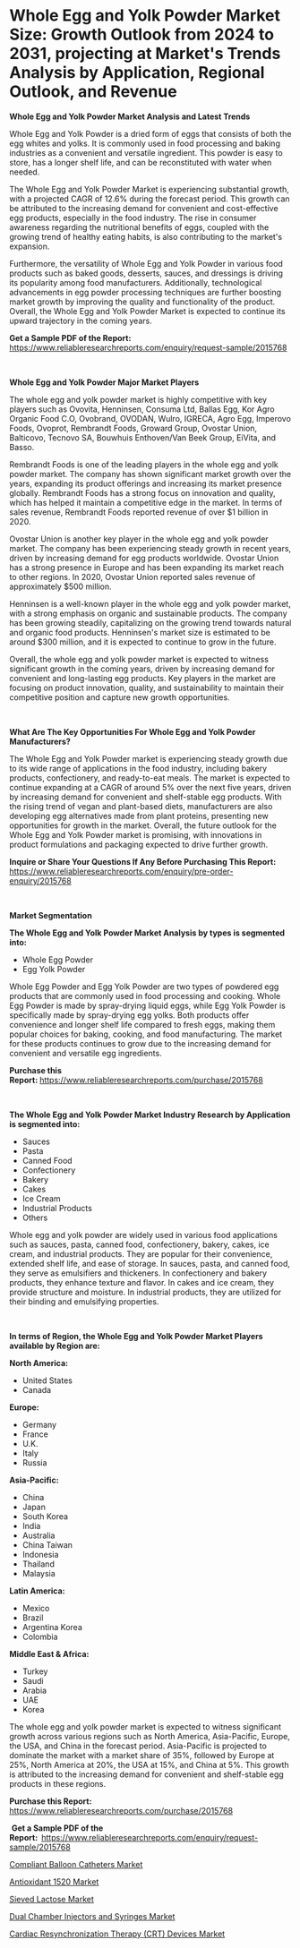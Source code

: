 <p><h1>Whole Egg and Yolk Powder Market Size: Growth Outlook from 2024 to 2031, projecting at Market's Trends Analysis by Application, Regional Outlook, and Revenue</h1></p><p><strong>Whole Egg and Yolk Powder Market Analysis and Latest Trends</strong></p>
<p><p>Whole Egg and Yolk Powder is a dried form of eggs that consists of both the egg whites and yolks. It is commonly used in food processing and baking industries as a convenient and versatile ingredient. This powder is easy to store, has a longer shelf life, and can be reconstituted with water when needed.</p><p>The Whole Egg and Yolk Powder Market is experiencing substantial growth, with a projected CAGR of 12.6% during the forecast period. This growth can be attributed to the increasing demand for convenient and cost-effective egg products, especially in the food industry. The rise in consumer awareness regarding the nutritional benefits of eggs, coupled with the growing trend of healthy eating habits, is also contributing to the market's expansion.</p><p>Furthermore, the versatility of Whole Egg and Yolk Powder in various food products such as baked goods, desserts, sauces, and dressings is driving its popularity among food manufacturers. Additionally, technological advancements in egg powder processing techniques are further boosting market growth by improving the quality and functionality of the product. Overall, the Whole Egg and Yolk Powder Market is expected to continue its upward trajectory in the coming years.</p></p>
<p><strong>Get a Sample PDF of the Report:&nbsp;</strong> <a href="https://www.reliableresearchreports.com/enquiry/request-sample/2015768">https://www.reliableresearchreports.com/enquiry/request-sample/2015768</a></p>
<p>&nbsp;</p>
<p><strong>Whole Egg and Yolk Powder Major Market Players</strong></p>
<p><p>The whole egg and yolk powder market is highly competitive with key players such as Ovovita, Henninsen, Consuma Ltd, Ballas Egg, Kor Agro Organic Food C.O, Ovobrand, OVODAN, Wulro, IGRECA, Agro Egg, Imperovo Foods, Ovoprot, Rembrandt Foods, Groward Group, Ovostar Union, Balticovo, Tecnovo SA, Bouwhuis Enthoven/Van Beek Group, EiVita, and Basso. </p><p>Rembrandt Foods is one of the leading players in the whole egg and yolk powder market. The company has shown significant market growth over the years, expanding its product offerings and increasing its market presence globally. Rembrandt Foods has a strong focus on innovation and quality, which has helped it maintain a competitive edge in the market. In terms of sales revenue, Rembrandt Foods reported revenue of over $1 billion in 2020.</p><p>Ovostar Union is another key player in the whole egg and yolk powder market. The company has been experiencing steady growth in recent years, driven by increasing demand for egg products worldwide. Ovostar Union has a strong presence in Europe and has been expanding its market reach to other regions. In 2020, Ovostar Union reported sales revenue of approximately $500 million.</p><p>Henninsen is a well-known player in the whole egg and yolk powder market, with a strong emphasis on organic and sustainable products. The company has been growing steadily, capitalizing on the growing trend towards natural and organic food products. Henninsen's market size is estimated to be around $300 million, and it is expected to continue to grow in the future.</p><p>Overall, the whole egg and yolk powder market is expected to witness significant growth in the coming years, driven by increasing demand for convenient and long-lasting egg products. Key players in the market are focusing on product innovation, quality, and sustainability to maintain their competitive position and capture new growth opportunities.</p></p>
<p>&nbsp;</p>
<p><strong>What Are The Key Opportunities For Whole Egg and Yolk Powder Manufacturers?</strong></p>
<p><p>The Whole Egg and Yolk Powder market is experiencing steady growth due to its wide range of applications in the food industry, including bakery products, confectionery, and ready-to-eat meals. The market is expected to continue expanding at a CAGR of around 5% over the next five years, driven by increasing demand for convenient and shelf-stable egg products. With the rising trend of vegan and plant-based diets, manufacturers are also developing egg alternatives made from plant proteins, presenting new opportunities for growth in the market. Overall, the future outlook for the Whole Egg and Yolk Powder market is promising, with innovations in product formulations and packaging expected to drive further growth.</p></p>
<p><strong>Inquire or Share Your Questions If Any Before Purchasing This Report:</strong> <a href="https://www.reliableresearchreports.com/enquiry/pre-order-enquiry/2015768">https://www.reliableresearchreports.com/enquiry/pre-order-enquiry/2015768</a></p>
<p>&nbsp;</p>
<p><strong>Market Segmentation</strong></p>
<p><strong>The Whole Egg and Yolk Powder Market Analysis by types is segmented into:</strong></p>
<p><ul><li>Whole Egg Powder</li><li>Egg Yolk Powder</li></ul></p>
<p><p>Whole Egg Powder and Egg Yolk Powder are two types of powdered egg products that are commonly used in food processing and cooking. Whole Egg Powder is made by spray-drying liquid eggs, while Egg Yolk Powder is specifically made by spray-drying egg yolks. Both products offer convenience and longer shelf life compared to fresh eggs, making them popular choices for baking, cooking, and food manufacturing. The market for these products continues to grow due to the increasing demand for convenient and versatile egg ingredients.</p></p>
<p><strong>Purchase this Report:&nbsp;</strong><a href="https://www.reliableresearchreports.com/purchase/2015768">https://www.reliableresearchreports.com/purchase/2015768</a></p>
<p>&nbsp;</p>
<p><strong>The Whole Egg and Yolk Powder Market Industry Research by Application is segmented into:</strong></p>
<p><ul><li>Sauces</li><li>Pasta</li><li>Canned Food</li><li>Confectionery</li><li>Bakery</li><li>Cakes</li><li>Ice Cream</li><li>Industrial Products</li><li>Others</li></ul></p>
<p><p>Whole egg and yolk powder are widely used in various food applications such as sauces, pasta, canned food, confectionery, bakery, cakes, ice cream, and industrial products. They are popular for their convenience, extended shelf life, and ease of storage. In sauces, pasta, and canned food, they serve as emulsifiers and thickeners. In confectionery and bakery products, they enhance texture and flavor. In cakes and ice cream, they provide structure and moisture. In industrial products, they are utilized for their binding and emulsifying properties.</p></p>
<p>&nbsp;</p>
<p><strong>In terms of Region, the Whole Egg and Yolk Powder Market Players available by Region are:</strong></p>
<p>
    <p> <strong> North America: </strong>
        <ul>
            <li>United States</li>
            <li>Canada</li>
        </ul>
        </p> 
    <p> <strong> Europe: </strong>
        <ul>
            <li>Germany</li>
            <li>France</li>
            <li>U.K.</li>
            <li>Italy</li>
            <li>Russia</li>
        </ul>
        </p> 
    <p> <strong> Asia-Pacific: </strong>
        <ul>
            <li>China</li>
            <li>Japan</li>
            <li>South Korea</li>
            <li>India</li>
            <li>Australia</li>
            <li>China Taiwan</li>
            <li>Indonesia</li>
            <li>Thailand</li>
            <li>Malaysia</li>
        </ul>
        </p> 
    <p> <strong> Latin America: </strong>
        <ul>
            <li>Mexico</li>
            <li>Brazil</li>
            <li>Argentina Korea</li>
            <li>Colombia</li>
        </ul>
        </p> 
    <p> <strong> Middle East & Africa: </strong>
        <ul>
            <li>Turkey</li>
            <li>Saudi</li>
            <li>Arabia</li>
            <li>UAE</li>
            <li>Korea</li>
        </ul>
    </p>
    </p>
<p><p>The whole egg and yolk powder market is expected to witness significant growth across various regions such as North America, Asia-Pacific, Europe, the USA, and China in the forecast period. Asia-Pacific is projected to dominate the market with a market share of 35%, followed by Europe at 25%, North America at 20%, the USA at 15%, and China at 5%. This growth is attributed to the increasing demand for convenient and shelf-stable egg products in these regions.</p></p>
<p><strong>Purchase this Report: </strong><a href="https://www.reliableresearchreports.com/purchase/2015768">https://www.reliableresearchreports.com/purchase/2015768</a></p>
<p>&nbsp;<strong>Get a Sample PDF of the Report:&nbsp;&nbsp;</strong><a href="https://www.reliableresearchreports.com/enquiry/request-sample/2015768">https://www.reliableresearchreports.com/enquiry/request-sample/2015768</a></p>
<p><strong></strong></p>
<p><p><a href="https://forested-sushi-9b0.notion.site/Compliant-Balloon-Catheters-Market-Insights-Market-Players-and-Forecast-Till-2031-60bc80277c874d13bb969a945601ebe5">Compliant Balloon Catheters Market</a></p><p><a href="https://view.publitas.com/reportprime-1/antioxidant-1520-market-size-growth-outlook-from-2024-to-2031-projecting-at-markets-trends-analysis-by-application-regional-outlook-and-revenue/">Antioxidant 1520 Market</a></p><p><a href="https://view.publitas.com/reportprime-1/sieved-lactose-market-research-report-forecasted-for-period-from-2024-2031-by-market-type-market-application-and-region/">Sieved Lactose Market</a></p><p><a href="https://github.com/Sherrillcrooksxa8i18ucf2m/Market-Research-Report-List-1/blob/main/dual-chamber-injectors-and-syringes-market.md">Dual Chamber Injectors and Syringes Market</a></p><p><a href="https://lydian-appliance-61d.notion.site/Cardiac-Resynchronization-Therapy-CRT-Devices-Market-Share-Market-New-Trends-Analysis-Report-By--8db8edd0a53c4031b62d87d9601fb679">Cardiac Resynchronization Therapy (CRT) Devices Market</a></p></p>